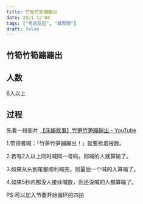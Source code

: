 ```yaml
---
title: 竹筍竹筍蹦蹦出
date: 2021-12-04
tags: ["考验反应", "凝聚期"]
draft: false
---
```


## 竹筍竹筍蹦蹦出

## 人数
6人以上
## 过程

先看一段影片  [【床编故事】竹笋竹笋蹦蹦出 - YouTube](https://www.youtube.com/watch?v=1Nq0PA1KTQQ)

1.带领者喊：「竹笋竹笋蹦蹦出！」就要抢着报数。

2.若有2人以上同时喊同一号码，则喊的人就算输了。

3.如果从头到尾都顺利喊完，则最后一个喊的人算输了。

4.如果5秒内都没人接续喊数，则还没喊的人都算输了。


PS:可以加入节奏开始循环的四拍